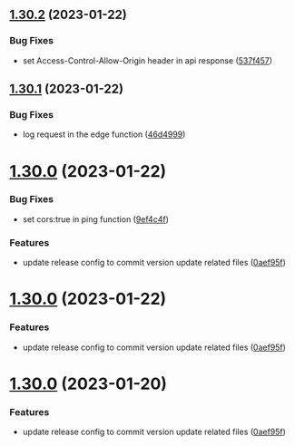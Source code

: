 ## [1.30.2](https://github.com/carlo-ltk/api-versioning/compare/v1.30.1...v1.30.2) (2023-01-22)


### Bug Fixes

* set Access-Control-Allow-Origin header in api response ([537f457](https://github.com/carlo-ltk/api-versioning/commit/537f45721f2b68c86653ca1bdeec9d2b6564713c))

## [1.30.1](https://github.com/carlo-ltk/api-versioning/compare/v1.30.0...v1.30.1) (2023-01-22)


### Bug Fixes

* log request in the edge function ([46d4999](https://github.com/carlo-ltk/api-versioning/commit/46d4999b138700c075a44dab3229d2aec12be748))

# [1.30.0](https://github.com/carlo-ltk/api-versioning/compare/v1.29.0...v1.30.0) (2023-01-22)


### Bug Fixes

* set cors:true in ping function ([9ef4c4f](https://github.com/carlo-ltk/api-versioning/commit/9ef4c4f73a0500c37c5dbf758f1f4a53036f1f2c))


### Features

* update release config to commit version update related files ([0aef95f](https://github.com/carlo-ltk/api-versioning/commit/0aef95fd804fdad2976e460011efdf5c75ab972a))

# [1.30.0](https://github.com/carlo-ltk/api-versioning/compare/v1.29.0...v1.30.0) (2023-01-22)


### Features

* update release config to commit version update related files ([0aef95f](https://github.com/carlo-ltk/api-versioning/commit/0aef95fd804fdad2976e460011efdf5c75ab972a))

# [1.30.0](https://github.com/carlo-ltk/api-versioning/compare/v1.29.0...v1.30.0) (2023-01-20)


### Features

* update release config to commit version update related files ([0aef95f](https://github.com/carlo-ltk/api-versioning/commit/0aef95fd804fdad2976e460011efdf5c75ab972a))
